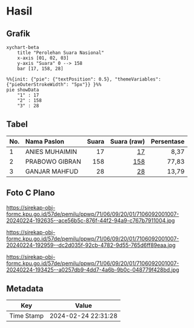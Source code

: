 # Hasil

## Grafik

```mermaid
xychart-beta
    title "Perolehan Suara Nasional"
    x-axis [01, 02, 03]
    y-axis "Suara" 0 --> 158
    bar [17, 158, 28]
```

```mermaid
%%{init: {"pie": {"textPosition": 0.5}, "themeVariables": {"pieOuterStrokeWidth": "5px"}} }%%
pie showData
    "1" : 17
    "2" : 158
    "3" : 28
```

## Tabel

| No. | Nama Paslon    | Suara | Suara (raw) | Persentase |
|:--- |:-------------- | -----:| -----------:| ----------:|
| 1   | ANIES MUHAIMIN | 17    | [17][p-1]   | 8,37       |
| 2   | PRABOWO GIBRAN | 158   | [158][p-2]  | 77,83      |
| 3   | GANJAR MAHFUD  | 28    | [28][p-3]   | 13,79      |


[p-1]: https://github.com/gigit-pemilu/pemilu-2024/blob/main/pilpres/hitung-suara/sub/71-sulawesi-utara/sub/06-minahasa-utara/sub/09-talawaan/sub/2001-paniki-atas/sub/007-tps/sub/paslon-1.txt
[p-2]: https://github.com/gigit-pemilu/pemilu-2024/blob/main/pilpres/hitung-suara/sub/71-sulawesi-utara/sub/06-minahasa-utara/sub/09-talawaan/sub/2001-paniki-atas/sub/007-tps/sub/paslon-2.txt
[p-3]: https://github.com/gigit-pemilu/pemilu-2024/blob/main/pilpres/hitung-suara/sub/71-sulawesi-utara/sub/06-minahasa-utara/sub/09-talawaan/sub/2001-paniki-atas/sub/007-tps/sub/paslon-3.txt

## Foto C Plano

https://sirekap-obj-formc.kpu.go.id/57de/pemilu/ppwp/71/06/09/20/01/7106092001007-20240224-192635--ace56b5c-876f-44f2-94a9-c767b7911004.jpg

https://sirekap-obj-formc.kpu.go.id/57de/pemilu/ppwp/71/06/09/20/01/7106092001007-20240224-192959--dc2d035f-92cb-4782-9d55-765d6ff89eaa.jpg

https://sirekap-obj-formc.kpu.go.id/57de/pemilu/ppwp/71/06/09/20/01/7106092001007-20240224-193425--a0257db9-4dd7-4a6b-9b0c-048779f428bd.jpg


## Metadata

| Key        | Value               |
| ---------- | ------------------- |
| Time Stamp | 2024-02-24 22:31:28 |



